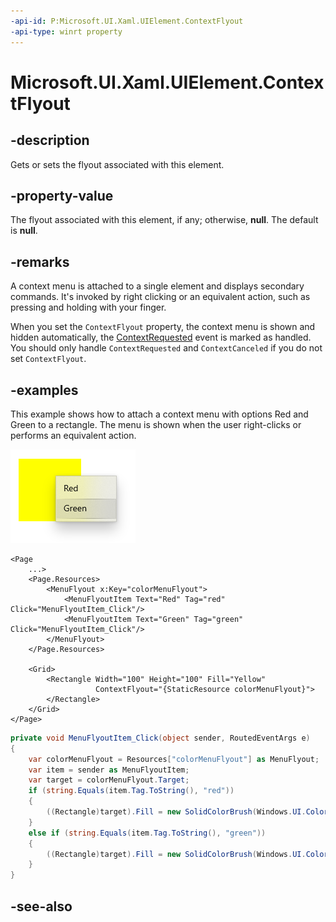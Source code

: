 ```yaml
---
-api-id: P:Microsoft.UI.Xaml.UIElement.ContextFlyout
-api-type: winrt property
---
```


<!-- Property syntax
public Windows.UI.Xaml.Controls.Primitives.FlyoutBase ContextFlyout { get;  set; }
-->

# Microsoft.UI.Xaml.UIElement.ContextFlyout

## -description
Gets or sets the flyout associated with this element.

## -property-value
The flyout associated with this element, if any; otherwise, **null**. The default is **null**.

## -remarks

A context menu is attached to a single element and displays secondary commands. It's invoked by right clicking or an equivalent action, such as pressing and holding with your finger.

When you set the `ContextFlyout` property, the context menu is shown and hidden automatically, the [ContextRequested](uielement_contextrequested.md) event is marked as handled. You should only handle `ContextRequested` and `ContextCanceled` if you do not set `ContextFlyout`.

## -examples

This example shows how to attach a context menu with options Red and Green to a rectangle. The menu is shown when the user right-clicks or performs an equivalent action.

<img alt="A context menu showing the options red and green" src="images/context-menu-colors.png" />

```xaml
<Page
    ...>
    <Page.Resources>
        <MenuFlyout x:Key="colorMenuFlyout">
            <MenuFlyoutItem Text="Red" Tag="red" Click="MenuFlyoutItem_Click"/>
            <MenuFlyoutItem Text="Green" Tag="green" Click="MenuFlyoutItem_Click"/>
        </MenuFlyout>
    </Page.Resources>

    <Grid>
        <Rectangle Width="100" Height="100" Fill="Yellow"
                   ContextFlyout="{StaticResource colorMenuFlyout}">
        </Rectangle>
    </Grid>
</Page>
```

```csharp
private void MenuFlyoutItem_Click(object sender, RoutedEventArgs e)
{
    var colorMenuFlyout = Resources["colorMenuFlyout"] as MenuFlyout;
    var item = sender as MenuFlyoutItem;
    var target = colorMenuFlyout.Target;
    if (string.Equals(item.Tag.ToString(), "red"))
    {
        ((Rectangle)target).Fill = new SolidColorBrush(Windows.UI.Colors.Red);
    }
    else if (string.Equals(item.Tag.ToString(), "green"))
    {
        ((Rectangle)target).Fill = new SolidColorBrush(Windows.UI.Colors.Green);
    }
}
```

## -see-also
